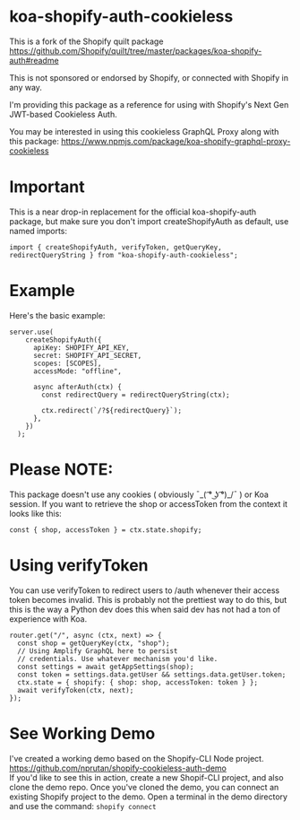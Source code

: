 # koa-shopify-auth-cookieless

This is a fork of the Shopify quilt package https://github.com/Shopify/quilt/tree/master/packages/koa-shopify-auth#readme

This is not sponsored or endorsed by Shopify, or connected with Shopify in any way.

I'm providing this package as a reference for using with Shopify's Next Gen JWT-based Cookieless Auth.

You may be interested in using this cookieless GraphQL Proxy along with this package:
https://www.npmjs.com/package/koa-shopify-graphql-proxy-cookieless

# Important
This is a near drop-in replacement for the official koa-shopify-auth package, but make sure you don't 
import createShopifyAuth as default, use named imports:

```
import { createShopifyAuth, verifyToken, getQueryKey, redirectQueryString } from "koa-shopify-auth-cookieless";

```

# Example
Here's the basic example:
```
server.use(
    createShopifyAuth({
      apiKey: SHOPIFY_API_KEY,
      secret: SHOPIFY_API_SECRET,
      scopes: [SCOPES],
      accessMode: "offline",

      async afterAuth(ctx) {
        const redirectQuery = redirectQueryString(ctx);

        ctx.redirect(`/?${redirectQuery}`);
      },
    })
  );
  ```

# Please NOTE:
This package doesn't use any cookies ( obviously ¯\_( ͡° ͜ʖ ͡°)_/¯ ) or Koa session. If you want to retrieve the shop or accessToken from the 
context it looks like this:

```
const { shop, accessToken } = ctx.state.shopify;
```

# Using verifyToken
You can use verifyToken to redirect users to /auth whenever their access token becomes invalid.
This is probably not the prettiest way to do this, but this is the way a Python dev does this
when said dev has not had a ton of experience with Koa.

```
router.get("/", async (ctx, next) => {
  const shop = getQueryKey(ctx, "shop");
  // Using Amplify GraphQL here to persist
  // credentials. Use whatever mechanism you'd like.
  const settings = await getAppSettings(shop);
  const token = settings.data.getUser && settings.data.getUser.token;
  ctx.state = { shopify: { shop: shop, accessToken: token } };
  await verifyToken(ctx, next);
});
```

# See Working Demo
I've created a working demo based on the Shopify-CLI Node project.  
<https://github.com/nprutan/shopify-cookieless-auth-demo>  
If you'd like to see this in action, create a new Shopif-CLI project,
and also clone the demo repo. Once you've cloned the demo, you can connect
an existing Shopify project to the demo. Open a terminal in the 
demo directory and use the command:
```shopify connect```

